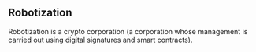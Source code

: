 ## Robotization
Robotization is a crypto corporation (a corporation whose management is carried out using digital signatures and smart contracts).